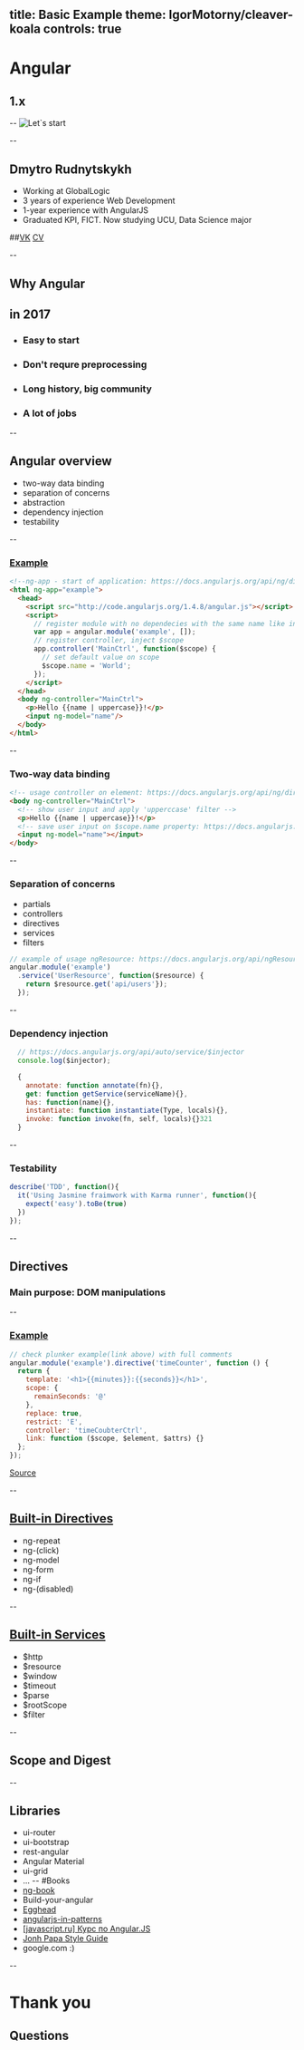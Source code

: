 title: Basic Example
theme: IgorMotorny/cleaver-koala
controls: true
--
# Angular 
## 1.x

--
![Let`s start](http://developer.telerik.com/wp-content/uploads/2015/12/64911692.jpg)

--
## Dmytro Rudnytskykh
* Working at GlobalLogic
* 3 years of experience Web Development
* 1-year experience with AngularJS
* Graduated KPI, FICT. Now studying UCU, Data Science major

##[VK](https://vk.com/rudnytskykh) [CV](http://rudnitskih.pp.ua)

--
## Why Angular 
## in 2017
* ### Easy to start
* ### Don't requre preprocessing
* ### Long history, big community 
* ### A lot of jobs

--
## Angular overview
- two-way data binding
- separation of concerns
- abstraction
- dependency injection
- testability

--
### [Example](http://plnkr.co/edit/umTqZywBhjhBEQeGLpTg?p=preview)
```html
<!--ng-app - start of application: https://docs.angularjs.org/api/ng/directive/ngApp -->
<html ng-app="example">
  <head>
    <script src="http://code.angularjs.org/1.4.8/angular.js"></script>
    <script>
      // register module with no dependecies with the same name like in ng-app
      var app = angular.module('example', []);
      // register controller, inject $scope 
      app.controller('MainCtrl', function($scope) {
        // set default value on scope
        $scope.name = 'World';
      });
    </script>
  </head>
  <body ng-controller="MainCtrl">
    <p>Hello {{name | uppercase}}!</p>
    <input ng-model="name"/>
  </body>
</html>
```

--
### Two-way data binding
```html
<!-- usage controller on element: https://docs.angularjs.org/api/ng/directive/ngController-->
<body ng-controller="MainCtrl">
  <!-- show user input and apply 'upperccase' filter -->
  <p>Hello {{name | uppercase}}!</p>
  <!-- save user input on $scope.name property: https://docs.angularjs.org/api/ng/directive/ngModel -->
  <input ng-model="name"></input>
</body>
```

--
### Separation of concerns
- partials
- controllers
- directives
- services
- filters

```javascript
// example of usage ngResource: https://docs.angularjs.org/api/ngResource/service/$resource
angular.module('example')
  .service('UserResource', function($resource) {
    return $resource.get('api/users'});
  });
```
--
### Dependency injection
```javascript
  // https://docs.angularjs.org/api/auto/service/$injector
  console.log($injector);

  {
    annotate: function annotate(fn){},
    get: function getService(serviceName){},
    has: function(name){},
    instantiate: function instantiate(Type, locals){},
    invoke: function invoke(fn, self, locals){}321
  }
```
--
### Testability
```javascript
describe('TDD', function(){
  it('Using Jasmine fraimwork with Karma runner', function(){
    expect('easy').toBe(true)
  })
});
```
--
## Directives
### Main purpose: DOM manipulations
--
### [Example](http://plnkr.co/edit/umTqZywBhjhBEQeGLpTg?p=preview)
```javascript
// check plunker example(link above) with full comments
angular.module('example').directive('timeCounter', function () {
  return {
    template: '<h1>{{minutes}}:{{seconds}}</h1>',
    scope: {
      remainSeconds: '@'
    },
    replace: true,
    restrict: 'E',
    controller: 'timeCoubterCtrl',
    link: function ($scope, $element, $attrs) {}
  };
});
```
[Source](https://www.sitepoint.com/build-javascript-countdown-timer-no-dependencies/)

--
## [Built-in Directives](https://docs.angularjs.org/api/ng/directive)
* ng-repeat
* ng-(click)
* ng-model
* ng-form
* ng-if
* ng-(disabled)

--
## [Built-in Services](https://docs.angularjs.org/api/ng/service)
* $http 
* $resource
* $window
* $timeout
* $parse
* $rootScope
* $filter

--
## Scope and Digest

-- 
## Libraries
* ui-router
* ui-bootstrap
* rest-angular
* Angular Material
* ui-grid
* ...
--
#Books
* [ng-book](https://github.com/IgorMotorny/library/blob/master/dist/cfadbfe79292e08a0a31929c9f8ecb11.pdf)
* Build-your-angular
* [Egghead](http://rutracker.org/forum/tracker.php?nm=Egghead%20angular)
* [angularjs-in-patterns](https://github.com/mgechev/angularjs-in-patterns)
* [[javascript.ru] Курс по Angular.JS](http://rutracker.org/forum/viewtopic.php?t=5245594)
* [Jonh Papa Style Guide](https://github.com/johnpapa/angular-styleguide/blob/master/a1/README.md) 
* google.com :)

--
# Thank you
## Questions